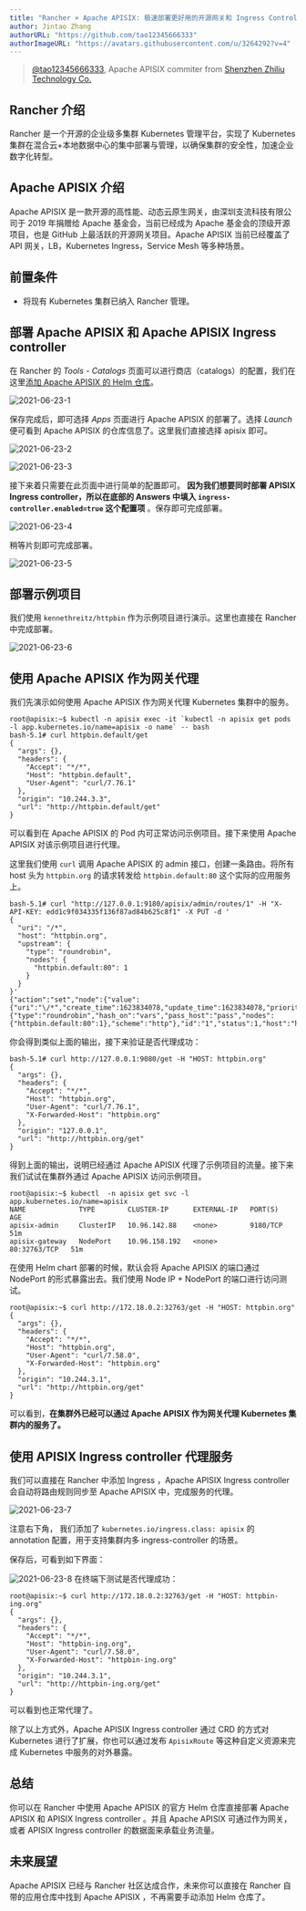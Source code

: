 ```yaml
---
title: "Rancher × Apache APISIX: 极速部署更好用的开源网关和 Ingress Controller"
author: Jintao Zhang
authorURL: "https://github.com/tao12345666333"
authorImageURL: "https://avatars.githubusercontent.com/u/3264292?v=4"
---
```

> [@tao12345666333](https://github.com/tao12345666333), Apache APISIX commiter from [Shenzhen Zhiliu Technology Co.](https://www.apiseven.com/)
>

<!--truncate-->
## Rancher 介绍

Rancher 是一个开源的企业级多集群 Kubernetes 管理平台，实现了 Kubernetes 集群在混合云+本地数据中心的集中部署与管理，以确保集群的安全性，加速企业数字化转型。

## Apache APISIX 介绍

Apache APISIX 是一款开源的高性能、动态云原生网关，由深圳支流科技有限公司于 2019 年捐赠给 Apache 基金会，当前已经成为 Apache 基金会的顶级开源项目，也是 GitHub 上最活跃的开源网关项目。Apache APISIX 当前已经覆盖了 API 网关，LB，Kubernetes Ingress，Service Mesh 等多种场景。

## 前置条件

- 将现有 Kubernetes 集群已纳入 Rancher 管理。

## 部署 Apache APISIX 和 Apache APISIX Ingress controller

在 Rancher 的 *Tools - Catalogs* 页面可以进行商店（catalogs）的配置，我们在这里[添加 Apache APISIX 的 Helm 仓库](https://github.com/apache/apisix-helm-chart)。

![2021-06-23-1](../static/img/blog_img/2021-06-23-1.png)

保存完成后，即可选择 *Apps* 页面进行 Apache APISIX 的部署了。选择 *Launch* 便可看到 Apache APISIX 的仓库信息了。这里我们直接选择 apisix 即可。

![2021-06-23-2](../static/img/blog_img/2021-06-23-2.png)

![2021-06-23-3](../static/img/blog_img/2021-06-23-3.png)

接下来着只需要在此页面中进行简单的配置即可。 **因为我们想要同时部署 APISIX Ingress controller，所以在底部的 Answers 中填入 `ingress-controller.enabled=true` 这个配置项** 。保存即可完成部署。

![2021-06-23-4](../static/img/blog_img/2021-06-23-4.png)

稍等片刻即可完成部署。

![2021-06-23-5](../static/img/blog_img/2021-06-23-5.png)

## 部署示例项目

我们使用 `kennethreitz/httpbin` 作为示例项目进行演示。这里也直接在 Rancher 中完成部署。

![2021-06-23-6](../static/img/blog_img/2021-06-23-6.png)

## 使用 Apache APISIX 作为网关代理

我们先演示如何使用 Apache APISIX 作为网关代理 Kubernetes 集群中的服务。

```shell
root@apisix:~$ kubectl -n apisix exec -it `kubectl -n apisix get pods -l app.kubernetes.io/name=apisix -o name` -- bash
bash-5.1# curl httpbin.default/get
{
  "args": {}, 
  "headers": {
    "Accept": "*/*", 
    "Host": "httpbin.default", 
    "User-Agent": "curl/7.76.1"
  }, 
  "origin": "10.244.3.3", 
  "url": "http://httpbin.default/get"
}
```

可以看到在 Apache APISIX 的 Pod 内可正常访问示例项目。接下来使用 Apache APISIX 对该示例项目进行代理。

这里我们使用 `curl` 调用 Apache APISIX 的 admin 接口，创建一条路由。将所有 host 头为 `httpbin.org` 的请求转发给 `httpbin.default:80` 这个实际的应用服务上。

```shell
bash-5.1# curl "http://127.0.0.1:9180/apisix/admin/routes/1" -H "X-API-KEY: edd1c9f034335f136f87ad84b625c8f1" -X PUT -d '
{
  "uri": "/*",
  "host": "httpbin.org",
  "upstream": {
    "type": "roundrobin",
    "nodes": {
      "httpbin.default:80": 1
    }
  }
}'
{"action":"set","node":{"value":{"uri":"\/*","create_time":1623834078,"update_time":1623834078,"priority":0,"upstream":{"type":"roundrobin","hash_on":"vars","pass_host":"pass","nodes":{"httpbin.default:80":1},"scheme":"http"},"id":"1","status":1,"host":"httpbin.org"},"key":"\/apisix\/routes\/1"}}
```

你会得到类似上面的输出，接下来验证是否代理成功：

```shell
bash-5.1# curl http://127.0.0.1:9080/get -H "HOST: httpbin.org"
{
  "args": {}, 
  "headers": {
    "Accept": "*/*", 
    "Host": "httpbin.org", 
    "User-Agent": "curl/7.76.1", 
    "X-Forwarded-Host": "httpbin.org"
  }, 
  "origin": "127.0.0.1", 
  "url": "http://httpbin.org/get"
}
```

得到上面的输出，说明已经通过 Apache APISIX 代理了示例项目的流量。接下来我们试试在集群外通过 Apache APISIX 访问示例项目。

```shell
root@apisix:~$ kubectl  -n apisix get svc -l app.kubernetes.io/name=apisix
NAME             TYPE        CLUSTER-IP      EXTERNAL-IP   PORT(S)        AGE
apisix-admin     ClusterIP   10.96.142.88    <none>        9180/TCP       51m
apisix-gateway   NodePort    10.96.158.192   <none>        80:32763/TCP   51m
```

在使用 Helm chart 部署的时候，默认会将 Apache APISIX 的端口通过 NodePort 的形式暴露出去。我们使用 Node IP + NodePort 的端口进行访问测试。

```shell
root@apisix:~$ curl http://172.18.0.2:32763/get -H "HOST: httpbin.org"
{
  "args": {}, 
  "headers": {
    "Accept": "*/*", 
    "Host": "httpbin.org", 
    "User-Agent": "curl/7.58.0", 
    "X-Forwarded-Host": "httpbin.org"
  }, 
  "origin": "10.244.3.1", 
  "url": "http://httpbin.org/get"
}
```

可以看到，**在集群外已经可以通过 Apache APISIX 作为网关代理 Kubernetes 集群内的服务了。**

## 使用 APISIX Ingress controller 代理服务

我们可以直接在 Rancher 中添加 Ingress ，Apache APISIX Ingress controller 会自动将路由规则同步至 Apache APISIX 中，完成服务的代理。

![2021-06-23-7](../static/img/blog_img/2021-06-23-7.png)

注意右下角， 我们添加了 `kubernetes.io/ingress.class: apisix` 的 annotation 配置，用于支持集群内多 ingress-controller 的场景。

保存后，可看到如下界面：

![2021-06-23-8](../static/img/blog_img/2021-06-23-8.png)
在终端下测试是否代理成功：

```shell
root@apisix:~$ curl http://172.18.0.2:32763/get -H "HOST: httpbin-ing.org"
{
  "args": {}, 
  "headers": {
    "Accept": "*/*", 
    "Host": "httpbin-ing.org", 
    "User-Agent": "curl/7.58.0", 
    "X-Forwarded-Host": "httpbin-ing.org"
  }, 
  "origin": "10.244.3.1", 
  "url": "http://httpbin-ing.org/get"
}
```

可以看到也正常代理了。

除了以上方式外，Apache APISIX Ingress controller 通过 CRD 的方式对 Kubernetes 进行了扩展，你也可以通过发布 `ApisixRoute` 等这种自定义资源来完成 Kubernetes 中服务的对外暴露。

## 总结

你可以在 Rancher 中使用 Apache APISIX 的官方 Helm 仓库直接部署 Apache APISIX 和 APISIX Ingress controller 。并且 Apache APISIX 可通过作为网关，或者 APISIX Ingress controller 的数据面来承载业务流量。

## 未来展望

Apache APISIX 已经与 Rancher 社区达成合作，未来你可以直接在 Rancher 自带的应用仓库中找到 Apache APISIX ，不再需要手动添加 Helm 仓库了。
